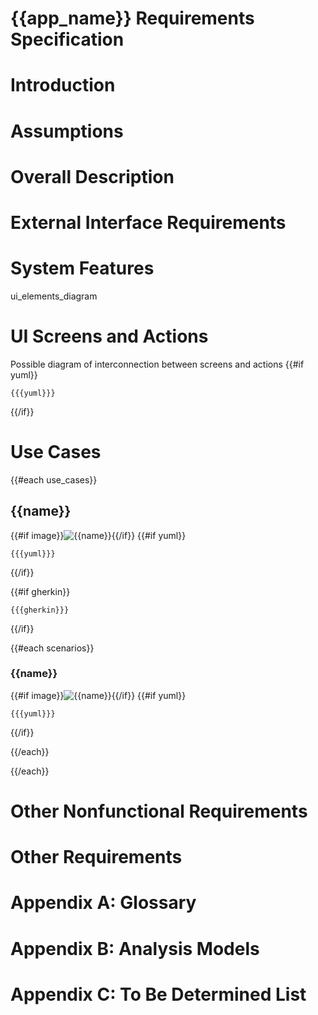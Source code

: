 # {{app_name}} Requirements Specification

# Introduction

# Assumptions

# Overall Description

# External Interface Requirements

# System Features

ui_elements_diagram
# UI Screens and Actions
Possible diagram of interconnection between screens and actions
{{#if yuml}}
``` yuml class
{{{yuml}}}
```
{{/if}}

# Use Cases
{{#each use_cases}}

## {{name}}
{{#if image}}![{{name}}]({{image}}){{/if}}
{{#if yuml}}
``` yuml usecase
{{{yuml}}}
```
{{/if}}

{{#if gherkin}}
``` gherkin
{{{gherkin}}}
```
{{/if}}
  
  {{#each scenarios}}
  ### {{name}}
  {{#if image}}![{{name}}]({{image}}){{/if}}
  {{#if yuml}}
  ``` yuml activity
  {{{yuml}}}
  ```
  {{/if}}

  {{/each}}

{{/each}}

# Other Nonfunctional Requirements

# Other Requirements

# Appendix A: Glossary

# Appendix B: Analysis Models

# Appendix C: To Be Determined List